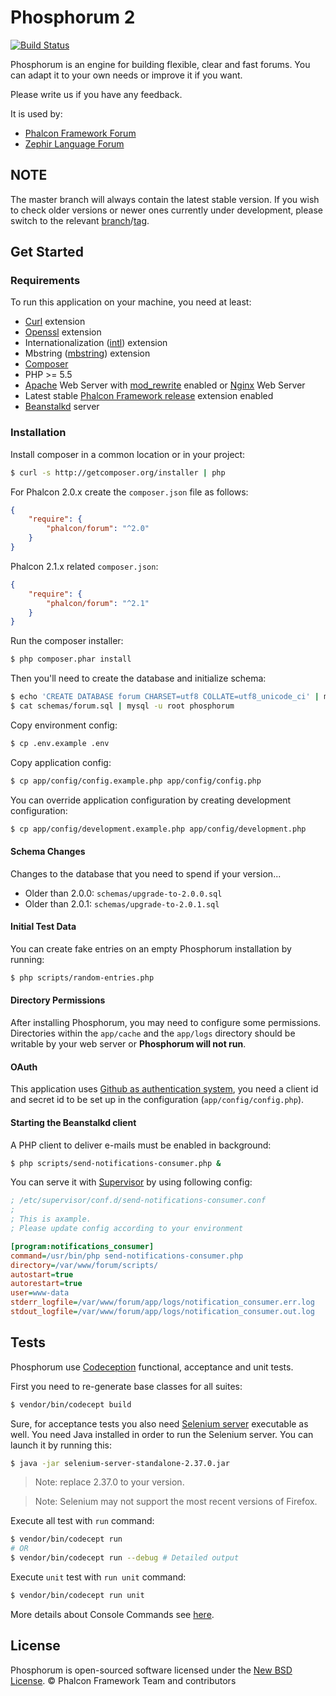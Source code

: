 # Phosphorum 2

[![Build Status](https://secure.travis-ci.org/phalcon/forum.svg?branch=master)](http://travis-ci.org/phalcon/forum)

Phosphorum is an engine for building flexible, clear and fast forums.
You can adapt it to your own needs or improve it if you want.

Please write us if you have any feedback.

It is used by:
* [Phalcon Framework Forum][15]
* [Zephir Language Forum][16]

## NOTE

The master branch will always contain the latest stable version. If you wish
to check older versions or newer ones currently under development, please
switch to the relevant [branch][19]/[tag][20].

## Get Started

### Requirements

To run this application on your machine, you need at least:

* [Curl][1] extension
* [Openssl][2] extension
* Internationalization ([intl][3]) extension
* Mbstring ([mbstring][4]) extension
* [Composer][5]
* PHP >= 5.5
* [Apache][6] Web Server with [mod_rewrite][7] enabled or [Nginx][8] Web Server
* Latest stable [Phalcon Framework release][9] extension enabled
* [Beanstalkd][10] server

### Installation

Install composer in a common location or in your project:

```sh
$ curl -s http://getcomposer.org/installer | php
```

For Phalcon 2.0.x create the `composer.json` file as follows:

```json
{
    "require": {
        "phalcon/forum": "^2.0"
    }
}
```

Phalcon 2.1.x related `composer.json`:
```json
{
    "require": {
        "phalcon/forum": "^2.1"
    }
}
```


Run the composer installer:

```sh
$ php composer.phar install
```

Then you'll need to create the database and initialize schema:

```sh
$ echo 'CREATE DATABASE forum CHARSET=utf8 COLLATE=utf8_unicode_ci' | mysql -u root
$ cat schemas/forum.sql | mysql -u root phosphorum
```

Copy environment config:

```sh
$ cp .env.example .env
```

Copy application config:

```sh
$ cp app/config/config.example.php app/config/config.php
```

You can override application configuration by creating development configuration:

```sh
$ cp app/config/development.example.php app/config/development.php
```

#### Schema Changes

Changes to the database that you need to spend if your version...

* Older than 2.0.0: `schemas/upgrade-to-2.0.0.sql`
* Older than 2.0.1: `schemas/upgrade-to-2.0.1.sql`

#### Initial Test Data

You can create fake entries on an empty Phosphorum installation by running:

```bash
$ php scripts/random-entries.php
```

#### Directory Permissions

After installing Phosphorum, you may need to configure some permissions.
Directories within the `app/cache` and the `app/logs` directory should be writable by your web server or **Phosphorum will not run**.

#### OAuth

This application uses [Github as authentication system][18], you need a client id and secret id
to be set up in the configuration (`app/config/config.php`).

#### Starting the Beanstalkd client

A PHP client to deliver e-mails must be enabled in background:

```bash
$ php scripts/send-notifications-consumer.php &
```

You can serve it with [Supervisor][17] by using following config:

```ini
; /etc/supervisor/conf.d/send-notifications-consumer.conf
;
; This is axample.
; Please update config according to your environment

[program:notifications_consumer]
command=/usr/bin/php send-notifications-consumer.php
directory=/var/www/forum/scripts/
autostart=true
autorestart=true
user=www-data
stderr_logfile=/var/www/forum/app/logs/notification_consumer.err.log
stdout_logfile=/var/www/forum/app/logs/notification_consumer.out.log
```

## Tests

Phosphorum use [Codeception][11] functional, acceptance and unit tests.

First you need to re-generate base classes for all suites:

```bash
$ vendor/bin/codecept build
```

Sure, for acceptance tests you also need [Selenium server][12] executable as well.
You need Java installed in order to run the Selenium server. You can launch it by running this:

```bash
$ java -jar selenium-server-standalone-2.37.0.jar
```

> Note: replace 2.37.0 to your version.

> Note: Selenium may not support the most recent versions of Firefox.

Execute all test with `run` command:

```bash
$ vendor/bin/codecept run
# OR
$ vendor/bin/codecept run --debug # Detailed output
```

Execute `unit` test with `run unit` command:

```bash
$ vendor/bin/codecept run unit
```

More details about Console Commands see [here][13].

## License

Phosphorum is open-sourced software licensed under the [New BSD License][14]. © Phalcon Framework Team and contributors

[1]: http://php.net/manual/en/book.curl.php
[2]: http://php.net/manual/en/book.openssl.php
[3]: http://php.net/manual/en/book.intl.php
[4]: http://php.net/manual/en/book.mbstring.php
[5]: https://getcomposer.org/
[6]: http://httpd.apache.org/
[7]: http://httpd.apache.org/docs/current/mod/mod_rewrite.html
[8]: http://nginx.org/
[9]: https://github.com/phalcon/cphalcon/releases
[10]: http://kr.github.io/beanstalkd/
[11]: http://codeception.com
[12]: http://goo.gl/yLJLZg
[13]: http://codeception.com/docs/reference/Commands
[14]: https://github.com/phalcon/forum/blob/master/docs/LICENSE.md
[15]: https://forum.phalconphp.com/
[16]: https://forum.zephir-lang.com/
[17]: http://supervisord.org/
[18]: https://developer.github.com/v3/oauth/
[19]: https://github.com/phalcon/forum/branches
[20]: https://github.com/phalcon/forum/tags
